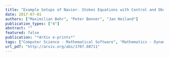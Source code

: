 ```yaml
---
title: "Example Setups of Navier- Stokes Equations with Control and Observation: Spatial Discretization and Representation via Linear-quadratic Matrix Coefficients"
date: 2017-07-01
authors: ["Maximilian Behr", "Peter Benner", "Jan Heiland"]
publication_types: ["4"]
abstract: ""
featured: false
publication: "*ArXiv e-prints*"
tags: ["Computer Science - Mathematical Software", "Mathematics - Dynamical Systems", "68U20"]
url_pdf: "http://arxiv.org/abs/1707.08711"
---
```


